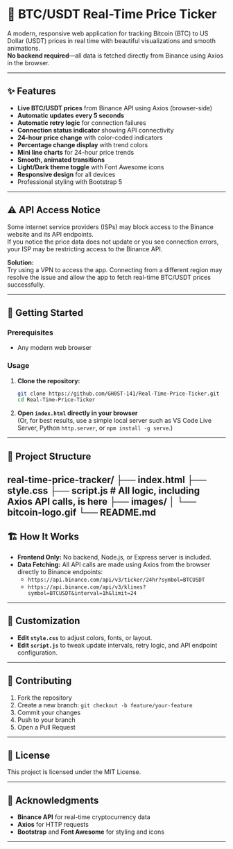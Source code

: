 # 🚀 BTC/USDT Real-Time Price Ticker

A modern, responsive web application for tracking Bitcoin (BTC) to US Dollar (USDT) prices in real time with beautiful visualizations and smooth animations.  
**No backend required**—all data is fetched directly from Binance using Axios in the browser.

---

## ✨ Features

- **Live BTC/USDT prices** from Binance API using Axios (browser-side)
- **Automatic updates every 5 seconds**
- **Automatic retry logic** for connection failures
- **Connection status indicator** showing API connectivity
- **24-hour price change** with color-coded indicators
- **Percentage change display** with trend colors
- **Mini line charts** for 24-hour price trends
- **Smooth, animated transitions**
- **Light/Dark theme toggle** with Font Awesome icons
- **Responsive design** for all devices
- Professional styling with Bootstrap 5

---

## ⚠️ API Access Notice

Some internet service providers (ISPs) may block access to the Binance website and its API endpoints.  
If you notice the price data does not update or you see connection errors, your ISP may be restricting access to the Binance API.

**Solution:**  
Try using a VPN to access the app. Connecting from a different region may resolve the issue and allow the app to fetch real-time BTC/USDT prices successfully.

---

## 🚀 Getting Started

### Prerequisites

- Any modern web browser

### Usage

1. **Clone the repository:**
    ```bash
    git clone https://github.com/GH0ST-141/Real-Time-Price-Ticker.git
    cd Real-Time-Price-Ticker
    ```

2. **Open `index.html` directly in your browser**  
   (Or, for best results, use a simple local server such as VS Code Live Server, Python `http.server`, or `npm install -g serve`.)

---

## 📁 Project Structure
real-time-price-tracker/
├── index.html
├── style.css
├── script.js # All logic, including Axios API calls, is here
├── images/
│ └── bitcoin-logo.gif
└── README.md
---

## 🏗️ How It Works

- **Frontend Only:** No backend, Node.js, or Express server is included.
- **Data Fetching:** All API calls are made using Axios from the browser directly to Binance endpoints:
  - `https://api.binance.com/api/v3/ticker/24hr?symbol=BTCUSDT`
  - `https://api.binance.com/api/v3/klines?symbol=BTCUSDT&interval=1h&limit=24`

---

## 🎨 Customization

- **Edit `style.css`** to adjust colors, fonts, or layout.
- **Edit `script.js`** to tweak update intervals, retry logic, and API endpoint configuration.

---

## 🤝 Contributing

1. Fork the repository
2. Create a new branch: `git checkout -b feature/your-feature`
3. Commit your changes
4. Push to your branch
5. Open a Pull Request

---

## 📄 License

This project is licensed under the MIT License.

---

## 🙏 Acknowledgments

- **Binance API** for real-time cryptocurrency data
- **Axios** for HTTP requests
- **Bootstrap** and **Font Awesome** for styling and icons

---
